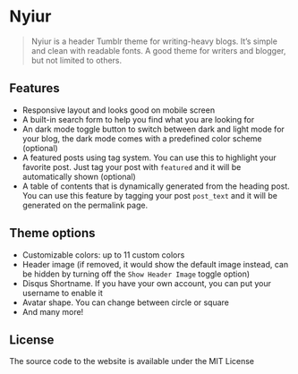 # Nyiur
> Nyiur is a header Tumblr theme for writing-heavy blogs. It’s simple and clean with readable fonts. A good theme for writers and blogger, but not limited to others.

## Features
- Responsive layout and looks good on mobile screen
- A built-in search form to help you find what you are looking for
- An dark mode toggle button to switch between dark and light mode for your blog, the dark mode comes with a predefined color scheme (optional)
- A featured posts using tag system. You can use this to highlight your favorite post. Just tag your post with `featured` and it will be automatically shown (optional)
- A table of contents that is dynamically generated from the heading post. You can use this feature by tagging your post `post_text` and it will be generated on the permalink page.

## Theme options
- Customizable colors: up to 11 custom colors
- Header image (if removed, it would show the default image instead, can be hidden by turning off the `Show Header Image` toggle option)
- Disqus Shortname. If you have your own account, you can put your username to enable it
- Avatar shape. You can change between circle or square
- And many more!

## License
The source code to the website is available under the MIT License